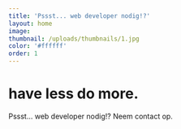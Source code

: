 ```yaml
---
title: 'Pssst... web developer nodig!?'
layout: home
image:
thumbnail: /uploads/thumbnails/1.jpg
color: '#ffffff'
order: 1
---
```



# have less do more.

Pssst... web developer nodig!? Neem contact op.

